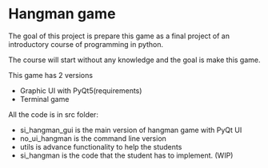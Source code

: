# Hangman game

The goal of this project is prepare this game as a final project of an 
introductory course of programming in python.

The course will start without any knowledge and the goal is make this game.

This game has 2 versions

* Graphic UI with PyQt5(requirements)
* Terminal game

All the code is in src folder:
* si_hangman_gui is the main version of hangman game with PyQt UI
* no_ui_hangman is the command line version
* utils is advance functionality to help the students
* si_hangman is the code that the student has to implement. (WIP)

